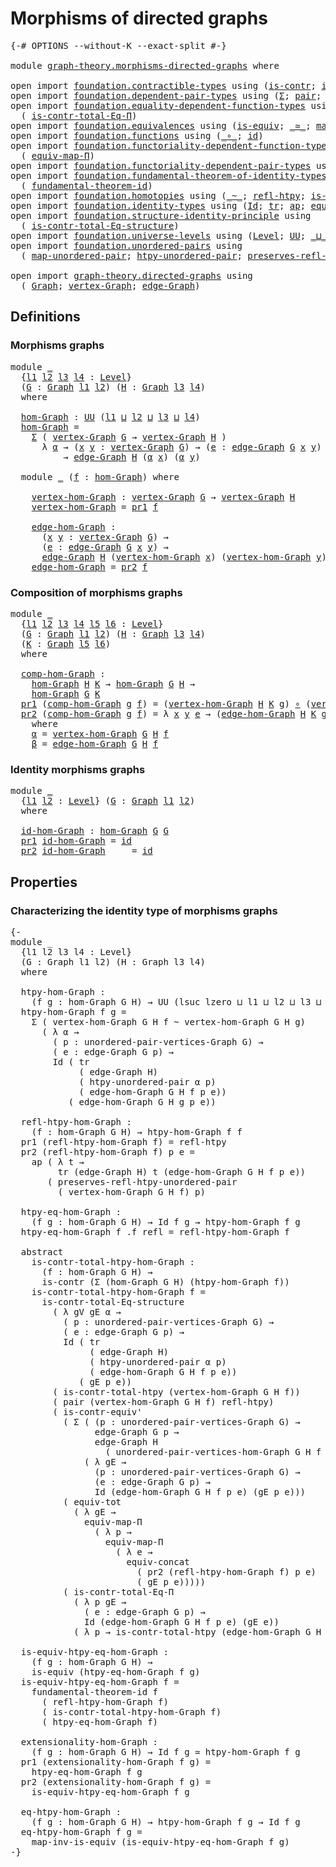 # Morphisms of directed graphs

<pre class="Agda"><a id="41" class="Symbol">{-#</a> <a id="45" class="Keyword">OPTIONS</a> <a id="53" class="Pragma">--without-K</a> <a id="65" class="Pragma">--exact-split</a> <a id="79" class="Symbol">#-}</a>

<a id="84" class="Keyword">module</a> <a id="91" href="graph-theory.morphisms-directed-graphs.html" class="Module">graph-theory.morphisms-directed-graphs</a> <a id="130" class="Keyword">where</a>

<a id="137" class="Keyword">open</a> <a id="142" class="Keyword">import</a> <a id="149" href="foundation.contractible-types.html" class="Module">foundation.contractible-types</a> <a id="179" class="Keyword">using</a> <a id="185" class="Symbol">(</a><a id="186" href="foundation-core.contractible-types.html#1006" class="Function">is-contr</a><a id="194" class="Symbol">;</a> <a id="196" href="foundation-core.contractible-types.html#3813" class="Function">is-contr-equiv&#39;</a><a id="211" class="Symbol">)</a>
<a id="213" class="Keyword">open</a> <a id="218" class="Keyword">import</a> <a id="225" href="foundation.dependent-pair-types.html" class="Module">foundation.dependent-pair-types</a> <a id="257" class="Keyword">using</a> <a id="263" class="Symbol">(</a><a id="264" href="foundation-core.dependent-pair-types.html#515" class="Record">Σ</a><a id="265" class="Symbol">;</a> <a id="267" href="foundation-core.dependent-pair-types.html#588" class="InductiveConstructor">pair</a><a id="271" class="Symbol">;</a> <a id="273" href="foundation-core.dependent-pair-types.html#605" class="Field">pr1</a><a id="276" class="Symbol">;</a> <a id="278" href="foundation-core.dependent-pair-types.html#617" class="Field">pr2</a><a id="281" class="Symbol">)</a>
<a id="283" class="Keyword">open</a> <a id="288" class="Keyword">import</a> <a id="295" href="foundation.equality-dependent-function-types.html" class="Module">foundation.equality-dependent-function-types</a> <a id="340" class="Keyword">using</a>
  <a id="348" class="Symbol">(</a> <a id="350" href="foundation.equality-dependent-function-types.html#1031" class="Function">is-contr-total-Eq-Π</a><a id="369" class="Symbol">)</a>
<a id="371" class="Keyword">open</a> <a id="376" class="Keyword">import</a> <a id="383" href="foundation.equivalences.html" class="Module">foundation.equivalences</a> <a id="407" class="Keyword">using</a> <a id="413" class="Symbol">(</a><a id="414" href="foundation-core.equivalences.html#1556" class="Function">is-equiv</a><a id="422" class="Symbol">;</a> <a id="424" href="foundation-core.equivalences.html#1621" class="Function Operator">_≃_</a><a id="427" class="Symbol">;</a> <a id="429" href="foundation-core.equivalences.html#4187" class="Function">map-inv-is-equiv</a><a id="445" class="Symbol">)</a>
<a id="447" class="Keyword">open</a> <a id="452" class="Keyword">import</a> <a id="459" href="foundation.functions.html" class="Module">foundation.functions</a> <a id="480" class="Keyword">using</a> <a id="486" class="Symbol">(</a><a id="487" href="foundation-core.functions.html#420" class="Function Operator">_∘_</a><a id="490" class="Symbol">;</a> <a id="492" href="foundation-core.functions.html#322" class="Function">id</a><a id="494" class="Symbol">)</a>
<a id="496" class="Keyword">open</a> <a id="501" class="Keyword">import</a> <a id="508" href="foundation.functoriality-dependent-function-types.html" class="Module">foundation.functoriality-dependent-function-types</a> <a id="558" class="Keyword">using</a>
  <a id="566" class="Symbol">(</a> <a id="568" href="foundation-core.functoriality-dependent-function-types.html#2227" class="Function">equiv-map-Π</a><a id="579" class="Symbol">)</a>
<a id="581" class="Keyword">open</a> <a id="586" class="Keyword">import</a> <a id="593" href="foundation.functoriality-dependent-pair-types.html" class="Module">foundation.functoriality-dependent-pair-types</a> <a id="639" class="Keyword">using</a> <a id="645" class="Symbol">(</a><a id="646" href="foundation-core.functoriality-dependent-pair-types.html#7267" class="Function">equiv-tot</a><a id="655" class="Symbol">)</a>
<a id="657" class="Keyword">open</a> <a id="662" class="Keyword">import</a> <a id="669" href="foundation.fundamental-theorem-of-identity-types.html" class="Module">foundation.fundamental-theorem-of-identity-types</a> <a id="718" class="Keyword">using</a>
  <a id="726" class="Symbol">(</a> <a id="728" href="foundation-core.fundamental-theorem-of-identity-types.html#1894" class="Function">fundamental-theorem-id</a><a id="750" class="Symbol">)</a>
<a id="752" class="Keyword">open</a> <a id="757" class="Keyword">import</a> <a id="764" href="foundation.homotopies.html" class="Module">foundation.homotopies</a> <a id="786" class="Keyword">using</a> <a id="792" class="Symbol">(</a><a id="793" href="foundation-core.homotopies.html#1249" class="Function Operator">_~_</a><a id="796" class="Symbol">;</a> <a id="798" href="foundation-core.homotopies.html#1368" class="Function">refl-htpy</a><a id="807" class="Symbol">;</a> <a id="809" href="foundation.homotopies.html#3155" class="Function">is-contr-total-htpy</a><a id="828" class="Symbol">)</a>
<a id="830" class="Keyword">open</a> <a id="835" class="Keyword">import</a> <a id="842" href="foundation.identity-types.html" class="Module">foundation.identity-types</a> <a id="868" class="Keyword">using</a> <a id="874" class="Symbol">(</a><a id="875" href="foundation-core.identity-types.html#1767" class="Datatype">Id</a><a id="877" class="Symbol">;</a> <a id="879" href="foundation-core.identity-types.html#5702" class="Function">tr</a><a id="881" class="Symbol">;</a> <a id="883" href="foundation-core.identity-types.html#4003" class="Function">ap</a><a id="885" class="Symbol">;</a> <a id="887" href="foundation.identity-types.html#1945" class="Function">equiv-concat</a><a id="899" class="Symbol">;</a> <a id="901" href="foundation-core.identity-types.html#1820" class="InductiveConstructor">refl</a><a id="905" class="Symbol">)</a>
<a id="907" class="Keyword">open</a> <a id="912" class="Keyword">import</a> <a id="919" href="foundation.structure-identity-principle.html" class="Module">foundation.structure-identity-principle</a> <a id="959" class="Keyword">using</a>
  <a id="967" class="Symbol">(</a> <a id="969" href="foundation.structure-identity-principle.html#1355" class="Function">is-contr-total-Eq-structure</a><a id="996" class="Symbol">)</a>
<a id="998" class="Keyword">open</a> <a id="1003" class="Keyword">import</a> <a id="1010" href="foundation.universe-levels.html" class="Module">foundation.universe-levels</a> <a id="1037" class="Keyword">using</a> <a id="1043" class="Symbol">(</a><a id="1044" href="Agda.Primitive.html#597" class="Postulate">Level</a><a id="1049" class="Symbol">;</a> <a id="1051" href="foundation-core.universe-levels.html#235" class="Primitive">UU</a><a id="1053" class="Symbol">;</a> <a id="1055" href="Agda.Primitive.html#810" class="Primitive Operator">_⊔_</a><a id="1058" class="Symbol">;</a> <a id="1060" href="Agda.Primitive.html#780" class="Primitive">lsuc</a><a id="1064" class="Symbol">;</a> <a id="1066" href="Agda.Primitive.html#764" class="Primitive">lzero</a><a id="1071" class="Symbol">)</a>
<a id="1073" class="Keyword">open</a> <a id="1078" class="Keyword">import</a> <a id="1085" href="foundation.unordered-pairs.html" class="Module">foundation.unordered-pairs</a> <a id="1112" class="Keyword">using</a>
  <a id="1120" class="Symbol">(</a> <a id="1122" href="foundation.unordered-pairs.html#9141" class="Function">map-unordered-pair</a><a id="1140" class="Symbol">;</a> <a id="1142" href="foundation.unordered-pairs.html#9773" class="Function">htpy-unordered-pair</a><a id="1161" class="Symbol">;</a> <a id="1163" href="foundation.unordered-pairs.html#10094" class="Function">preserves-refl-htpy-unordered-pair</a><a id="1197" class="Symbol">)</a>

<a id="1200" class="Keyword">open</a> <a id="1205" class="Keyword">import</a> <a id="1212" href="graph-theory.directed-graphs.html" class="Module">graph-theory.directed-graphs</a> <a id="1241" class="Keyword">using</a>
  <a id="1249" class="Symbol">(</a> <a id="1251" href="graph-theory.directed-graphs.html#483" class="Function">Graph</a><a id="1256" class="Symbol">;</a> <a id="1258" href="graph-theory.directed-graphs.html#635" class="Function">vertex-Graph</a><a id="1270" class="Symbol">;</a> <a id="1272" href="graph-theory.directed-graphs.html#682" class="Function">edge-Graph</a><a id="1282" class="Symbol">)</a>
</pre>
## Definitions

### Morphisms graphs

<pre class="Agda"><a id="1335" class="Keyword">module</a> <a id="1342" href="graph-theory.morphisms-directed-graphs.html#1342" class="Module">_</a>
  <a id="1346" class="Symbol">{</a><a id="1347" href="graph-theory.morphisms-directed-graphs.html#1347" class="Bound">l1</a> <a id="1350" href="graph-theory.morphisms-directed-graphs.html#1350" class="Bound">l2</a> <a id="1353" href="graph-theory.morphisms-directed-graphs.html#1353" class="Bound">l3</a> <a id="1356" href="graph-theory.morphisms-directed-graphs.html#1356" class="Bound">l4</a> <a id="1359" class="Symbol">:</a> <a id="1361" href="Agda.Primitive.html#597" class="Postulate">Level</a><a id="1366" class="Symbol">}</a>
  <a id="1370" class="Symbol">(</a><a id="1371" href="graph-theory.morphisms-directed-graphs.html#1371" class="Bound">G</a> <a id="1373" class="Symbol">:</a> <a id="1375" href="graph-theory.directed-graphs.html#483" class="Function">Graph</a> <a id="1381" href="graph-theory.morphisms-directed-graphs.html#1347" class="Bound">l1</a> <a id="1384" href="graph-theory.morphisms-directed-graphs.html#1350" class="Bound">l2</a><a id="1386" class="Symbol">)</a> <a id="1388" class="Symbol">(</a><a id="1389" href="graph-theory.morphisms-directed-graphs.html#1389" class="Bound">H</a> <a id="1391" class="Symbol">:</a> <a id="1393" href="graph-theory.directed-graphs.html#483" class="Function">Graph</a> <a id="1399" href="graph-theory.morphisms-directed-graphs.html#1353" class="Bound">l3</a> <a id="1402" href="graph-theory.morphisms-directed-graphs.html#1356" class="Bound">l4</a><a id="1404" class="Symbol">)</a>
  <a id="1408" class="Keyword">where</a>

  <a id="1417" href="graph-theory.morphisms-directed-graphs.html#1417" class="Function">hom-Graph</a> <a id="1427" class="Symbol">:</a> <a id="1429" href="foundation-core.universe-levels.html#235" class="Primitive">UU</a> <a id="1432" class="Symbol">(</a><a id="1433" href="graph-theory.morphisms-directed-graphs.html#1347" class="Bound">l1</a> <a id="1436" href="Agda.Primitive.html#810" class="Primitive Operator">⊔</a> <a id="1438" href="graph-theory.morphisms-directed-graphs.html#1350" class="Bound">l2</a> <a id="1441" href="Agda.Primitive.html#810" class="Primitive Operator">⊔</a> <a id="1443" href="graph-theory.morphisms-directed-graphs.html#1353" class="Bound">l3</a> <a id="1446" href="Agda.Primitive.html#810" class="Primitive Operator">⊔</a> <a id="1448" href="graph-theory.morphisms-directed-graphs.html#1356" class="Bound">l4</a><a id="1450" class="Symbol">)</a>
  <a id="1454" href="graph-theory.morphisms-directed-graphs.html#1417" class="Function">hom-Graph</a> <a id="1464" class="Symbol">=</a>
    <a id="1470" href="foundation-core.dependent-pair-types.html#515" class="Record">Σ</a> <a id="1472" class="Symbol">(</a> <a id="1474" href="graph-theory.directed-graphs.html#635" class="Function">vertex-Graph</a> <a id="1487" href="graph-theory.morphisms-directed-graphs.html#1371" class="Bound">G</a> <a id="1489" class="Symbol">→</a> <a id="1491" href="graph-theory.directed-graphs.html#635" class="Function">vertex-Graph</a> <a id="1504" href="graph-theory.morphisms-directed-graphs.html#1389" class="Bound">H</a> <a id="1506" class="Symbol">)</a>
      <a id="1514" class="Symbol">λ</a> <a id="1516" href="graph-theory.morphisms-directed-graphs.html#1516" class="Bound">α</a> <a id="1518" class="Symbol">→</a> <a id="1520" class="Symbol">(</a><a id="1521" href="graph-theory.morphisms-directed-graphs.html#1521" class="Bound">x</a> <a id="1523" href="graph-theory.morphisms-directed-graphs.html#1523" class="Bound">y</a> <a id="1525" class="Symbol">:</a> <a id="1527" href="graph-theory.directed-graphs.html#635" class="Function">vertex-Graph</a> <a id="1540" href="graph-theory.morphisms-directed-graphs.html#1371" class="Bound">G</a><a id="1541" class="Symbol">)</a> <a id="1543" class="Symbol">→</a> <a id="1545" class="Symbol">(</a><a id="1546" href="graph-theory.morphisms-directed-graphs.html#1546" class="Bound">e</a> <a id="1548" class="Symbol">:</a> <a id="1550" href="graph-theory.directed-graphs.html#682" class="Function">edge-Graph</a> <a id="1561" href="graph-theory.morphisms-directed-graphs.html#1371" class="Bound">G</a> <a id="1563" href="graph-theory.morphisms-directed-graphs.html#1521" class="Bound">x</a> <a id="1565" href="graph-theory.morphisms-directed-graphs.html#1523" class="Bound">y</a><a id="1566" class="Symbol">)</a>
          <a id="1578" class="Symbol">→</a> <a id="1580" href="graph-theory.directed-graphs.html#682" class="Function">edge-Graph</a> <a id="1591" href="graph-theory.morphisms-directed-graphs.html#1389" class="Bound">H</a> <a id="1593" class="Symbol">(</a><a id="1594" href="graph-theory.morphisms-directed-graphs.html#1516" class="Bound">α</a> <a id="1596" href="graph-theory.morphisms-directed-graphs.html#1521" class="Bound">x</a><a id="1597" class="Symbol">)</a> <a id="1599" class="Symbol">(</a><a id="1600" href="graph-theory.morphisms-directed-graphs.html#1516" class="Bound">α</a> <a id="1602" href="graph-theory.morphisms-directed-graphs.html#1523" class="Bound">y</a><a id="1603" class="Symbol">)</a>

  <a id="1608" class="Keyword">module</a> <a id="1615" href="graph-theory.morphisms-directed-graphs.html#1615" class="Module">_</a> <a id="1617" class="Symbol">(</a><a id="1618" href="graph-theory.morphisms-directed-graphs.html#1618" class="Bound">f</a> <a id="1620" class="Symbol">:</a> <a id="1622" href="graph-theory.morphisms-directed-graphs.html#1417" class="Function">hom-Graph</a><a id="1631" class="Symbol">)</a> <a id="1633" class="Keyword">where</a>

    <a id="1644" href="graph-theory.morphisms-directed-graphs.html#1644" class="Function">vertex-hom-Graph</a> <a id="1661" class="Symbol">:</a> <a id="1663" href="graph-theory.directed-graphs.html#635" class="Function">vertex-Graph</a> <a id="1676" href="graph-theory.morphisms-directed-graphs.html#1371" class="Bound">G</a> <a id="1678" class="Symbol">→</a> <a id="1680" href="graph-theory.directed-graphs.html#635" class="Function">vertex-Graph</a> <a id="1693" href="graph-theory.morphisms-directed-graphs.html#1389" class="Bound">H</a>
    <a id="1699" href="graph-theory.morphisms-directed-graphs.html#1644" class="Function">vertex-hom-Graph</a> <a id="1716" class="Symbol">=</a> <a id="1718" href="foundation-core.dependent-pair-types.html#605" class="Field">pr1</a> <a id="1722" href="graph-theory.morphisms-directed-graphs.html#1618" class="Bound">f</a>

    <a id="1729" href="graph-theory.morphisms-directed-graphs.html#1729" class="Function">edge-hom-Graph</a> <a id="1744" class="Symbol">:</a>
      <a id="1752" class="Symbol">(</a><a id="1753" href="graph-theory.morphisms-directed-graphs.html#1753" class="Bound">x</a> <a id="1755" href="graph-theory.morphisms-directed-graphs.html#1755" class="Bound">y</a> <a id="1757" class="Symbol">:</a> <a id="1759" href="graph-theory.directed-graphs.html#635" class="Function">vertex-Graph</a> <a id="1772" href="graph-theory.morphisms-directed-graphs.html#1371" class="Bound">G</a><a id="1773" class="Symbol">)</a> <a id="1775" class="Symbol">→</a>
      <a id="1783" class="Symbol">(</a><a id="1784" href="graph-theory.morphisms-directed-graphs.html#1784" class="Bound">e</a> <a id="1786" class="Symbol">:</a> <a id="1788" href="graph-theory.directed-graphs.html#682" class="Function">edge-Graph</a> <a id="1799" href="graph-theory.morphisms-directed-graphs.html#1371" class="Bound">G</a> <a id="1801" href="graph-theory.morphisms-directed-graphs.html#1753" class="Bound">x</a> <a id="1803" href="graph-theory.morphisms-directed-graphs.html#1755" class="Bound">y</a><a id="1804" class="Symbol">)</a> <a id="1806" class="Symbol">→</a>
      <a id="1814" href="graph-theory.directed-graphs.html#682" class="Function">edge-Graph</a> <a id="1825" href="graph-theory.morphisms-directed-graphs.html#1389" class="Bound">H</a> <a id="1827" class="Symbol">(</a><a id="1828" href="graph-theory.morphisms-directed-graphs.html#1644" class="Function">vertex-hom-Graph</a> <a id="1845" href="graph-theory.morphisms-directed-graphs.html#1753" class="Bound">x</a><a id="1846" class="Symbol">)</a> <a id="1848" class="Symbol">(</a><a id="1849" href="graph-theory.morphisms-directed-graphs.html#1644" class="Function">vertex-hom-Graph</a> <a id="1866" href="graph-theory.morphisms-directed-graphs.html#1755" class="Bound">y</a><a id="1867" class="Symbol">)</a>
    <a id="1873" href="graph-theory.morphisms-directed-graphs.html#1729" class="Function">edge-hom-Graph</a> <a id="1888" class="Symbol">=</a> <a id="1890" href="foundation-core.dependent-pair-types.html#617" class="Field">pr2</a> <a id="1894" href="graph-theory.morphisms-directed-graphs.html#1618" class="Bound">f</a>
</pre>
### Composition of morphisms graphs

<pre class="Agda">
<a id="1947" class="Keyword">module</a> <a id="1954" href="graph-theory.morphisms-directed-graphs.html#1954" class="Module">_</a>
  <a id="1958" class="Symbol">{</a><a id="1959" href="graph-theory.morphisms-directed-graphs.html#1959" class="Bound">l1</a> <a id="1962" href="graph-theory.morphisms-directed-graphs.html#1962" class="Bound">l2</a> <a id="1965" href="graph-theory.morphisms-directed-graphs.html#1965" class="Bound">l3</a> <a id="1968" href="graph-theory.morphisms-directed-graphs.html#1968" class="Bound">l4</a> <a id="1971" href="graph-theory.morphisms-directed-graphs.html#1971" class="Bound">l5</a> <a id="1974" href="graph-theory.morphisms-directed-graphs.html#1974" class="Bound">l6</a> <a id="1977" class="Symbol">:</a> <a id="1979" href="Agda.Primitive.html#597" class="Postulate">Level</a><a id="1984" class="Symbol">}</a>
  <a id="1988" class="Symbol">(</a><a id="1989" href="graph-theory.morphisms-directed-graphs.html#1989" class="Bound">G</a> <a id="1991" class="Symbol">:</a> <a id="1993" href="graph-theory.directed-graphs.html#483" class="Function">Graph</a> <a id="1999" href="graph-theory.morphisms-directed-graphs.html#1959" class="Bound">l1</a> <a id="2002" href="graph-theory.morphisms-directed-graphs.html#1962" class="Bound">l2</a><a id="2004" class="Symbol">)</a> <a id="2006" class="Symbol">(</a><a id="2007" href="graph-theory.morphisms-directed-graphs.html#2007" class="Bound">H</a> <a id="2009" class="Symbol">:</a> <a id="2011" href="graph-theory.directed-graphs.html#483" class="Function">Graph</a> <a id="2017" href="graph-theory.morphisms-directed-graphs.html#1965" class="Bound">l3</a> <a id="2020" href="graph-theory.morphisms-directed-graphs.html#1968" class="Bound">l4</a><a id="2022" class="Symbol">)</a>
  <a id="2026" class="Symbol">(</a><a id="2027" href="graph-theory.morphisms-directed-graphs.html#2027" class="Bound">K</a> <a id="2029" class="Symbol">:</a> <a id="2031" href="graph-theory.directed-graphs.html#483" class="Function">Graph</a> <a id="2037" href="graph-theory.morphisms-directed-graphs.html#1971" class="Bound">l5</a> <a id="2040" href="graph-theory.morphisms-directed-graphs.html#1974" class="Bound">l6</a><a id="2042" class="Symbol">)</a>
  <a id="2046" class="Keyword">where</a>

  <a id="2055" href="graph-theory.morphisms-directed-graphs.html#2055" class="Function">comp-hom-Graph</a> <a id="2070" class="Symbol">:</a>
    <a id="2076" href="graph-theory.morphisms-directed-graphs.html#1417" class="Function">hom-Graph</a> <a id="2086" href="graph-theory.morphisms-directed-graphs.html#2007" class="Bound">H</a> <a id="2088" href="graph-theory.morphisms-directed-graphs.html#2027" class="Bound">K</a> <a id="2090" class="Symbol">→</a> <a id="2092" href="graph-theory.morphisms-directed-graphs.html#1417" class="Function">hom-Graph</a> <a id="2102" href="graph-theory.morphisms-directed-graphs.html#1989" class="Bound">G</a> <a id="2104" href="graph-theory.morphisms-directed-graphs.html#2007" class="Bound">H</a> <a id="2106" class="Symbol">→</a>
    <a id="2112" href="graph-theory.morphisms-directed-graphs.html#1417" class="Function">hom-Graph</a> <a id="2122" href="graph-theory.morphisms-directed-graphs.html#1989" class="Bound">G</a> <a id="2124" href="graph-theory.morphisms-directed-graphs.html#2027" class="Bound">K</a>
  <a id="2128" href="foundation-core.dependent-pair-types.html#605" class="Field">pr1</a> <a id="2132" class="Symbol">(</a><a id="2133" href="graph-theory.morphisms-directed-graphs.html#2055" class="Function">comp-hom-Graph</a> <a id="2148" href="graph-theory.morphisms-directed-graphs.html#2148" class="Bound">g</a> <a id="2150" href="graph-theory.morphisms-directed-graphs.html#2150" class="Bound">f</a><a id="2151" class="Symbol">)</a> <a id="2153" class="Symbol">=</a> <a id="2155" class="Symbol">(</a><a id="2156" href="graph-theory.morphisms-directed-graphs.html#1644" class="Function">vertex-hom-Graph</a> <a id="2173" href="graph-theory.morphisms-directed-graphs.html#2007" class="Bound">H</a> <a id="2175" href="graph-theory.morphisms-directed-graphs.html#2027" class="Bound">K</a> <a id="2177" href="graph-theory.morphisms-directed-graphs.html#2148" class="Bound">g</a><a id="2178" class="Symbol">)</a> <a id="2180" href="foundation-core.functions.html#420" class="Function Operator">∘</a> <a id="2182" class="Symbol">(</a><a id="2183" href="graph-theory.morphisms-directed-graphs.html#1644" class="Function">vertex-hom-Graph</a> <a id="2200" href="graph-theory.morphisms-directed-graphs.html#1989" class="Bound">G</a> <a id="2202" href="graph-theory.morphisms-directed-graphs.html#2007" class="Bound">H</a> <a id="2204" href="graph-theory.morphisms-directed-graphs.html#2150" class="Bound">f</a><a id="2205" class="Symbol">)</a>
  <a id="2209" href="foundation-core.dependent-pair-types.html#617" class="Field">pr2</a> <a id="2213" class="Symbol">(</a><a id="2214" href="graph-theory.morphisms-directed-graphs.html#2055" class="Function">comp-hom-Graph</a> <a id="2229" href="graph-theory.morphisms-directed-graphs.html#2229" class="Bound">g</a> <a id="2231" href="graph-theory.morphisms-directed-graphs.html#2231" class="Bound">f</a><a id="2232" class="Symbol">)</a> <a id="2234" class="Symbol">=</a> <a id="2236" class="Symbol">λ</a> <a id="2238" href="graph-theory.morphisms-directed-graphs.html#2238" class="Bound">x</a> <a id="2240" href="graph-theory.morphisms-directed-graphs.html#2240" class="Bound">y</a> <a id="2242" href="graph-theory.morphisms-directed-graphs.html#2242" class="Bound">e</a> <a id="2244" class="Symbol">→</a> <a id="2246" class="Symbol">(</a><a id="2247" href="graph-theory.morphisms-directed-graphs.html#1729" class="Function">edge-hom-Graph</a> <a id="2262" href="graph-theory.morphisms-directed-graphs.html#2007" class="Bound">H</a> <a id="2264" href="graph-theory.morphisms-directed-graphs.html#2027" class="Bound">K</a> <a id="2266" href="graph-theory.morphisms-directed-graphs.html#2229" class="Bound">g</a><a id="2267" class="Symbol">)</a> <a id="2269" class="Symbol">(</a><a id="2270" href="graph-theory.morphisms-directed-graphs.html#2305" class="Function">α</a> <a id="2272" href="graph-theory.morphisms-directed-graphs.html#2238" class="Bound">x</a><a id="2273" class="Symbol">)</a> <a id="2275" class="Symbol">(</a><a id="2276" href="graph-theory.morphisms-directed-graphs.html#2305" class="Function">α</a> <a id="2278" href="graph-theory.morphisms-directed-graphs.html#2240" class="Bound">y</a><a id="2279" class="Symbol">)</a> <a id="2281" class="Symbol">(</a><a id="2282" href="graph-theory.morphisms-directed-graphs.html#2336" class="Function">β</a> <a id="2284" href="graph-theory.morphisms-directed-graphs.html#2238" class="Bound">x</a> <a id="2286" href="graph-theory.morphisms-directed-graphs.html#2240" class="Bound">y</a> <a id="2288" href="graph-theory.morphisms-directed-graphs.html#2242" class="Bound">e</a><a id="2289" class="Symbol">)</a>
    <a id="2295" class="Keyword">where</a>
    <a id="2305" href="graph-theory.morphisms-directed-graphs.html#2305" class="Function">α</a> <a id="2307" class="Symbol">=</a> <a id="2309" href="graph-theory.morphisms-directed-graphs.html#1644" class="Function">vertex-hom-Graph</a> <a id="2326" href="graph-theory.morphisms-directed-graphs.html#1989" class="Bound">G</a> <a id="2328" href="graph-theory.morphisms-directed-graphs.html#2007" class="Bound">H</a> <a id="2330" href="graph-theory.morphisms-directed-graphs.html#2231" class="Bound">f</a>
    <a id="2336" href="graph-theory.morphisms-directed-graphs.html#2336" class="Function">β</a> <a id="2338" class="Symbol">=</a> <a id="2340" href="graph-theory.morphisms-directed-graphs.html#1729" class="Function">edge-hom-Graph</a> <a id="2355" href="graph-theory.morphisms-directed-graphs.html#1989" class="Bound">G</a> <a id="2357" href="graph-theory.morphisms-directed-graphs.html#2007" class="Bound">H</a> <a id="2359" href="graph-theory.morphisms-directed-graphs.html#2231" class="Bound">f</a>
</pre>
### Identity morphisms graphs

<pre class="Agda"><a id="2405" class="Keyword">module</a> <a id="2412" href="graph-theory.morphisms-directed-graphs.html#2412" class="Module">_</a>
  <a id="2416" class="Symbol">{</a><a id="2417" href="graph-theory.morphisms-directed-graphs.html#2417" class="Bound">l1</a> <a id="2420" href="graph-theory.morphisms-directed-graphs.html#2420" class="Bound">l2</a> <a id="2423" class="Symbol">:</a> <a id="2425" href="Agda.Primitive.html#597" class="Postulate">Level</a><a id="2430" class="Symbol">}</a> <a id="2432" class="Symbol">(</a><a id="2433" href="graph-theory.morphisms-directed-graphs.html#2433" class="Bound">G</a> <a id="2435" class="Symbol">:</a> <a id="2437" href="graph-theory.directed-graphs.html#483" class="Function">Graph</a> <a id="2443" href="graph-theory.morphisms-directed-graphs.html#2417" class="Bound">l1</a> <a id="2446" href="graph-theory.morphisms-directed-graphs.html#2420" class="Bound">l2</a><a id="2448" class="Symbol">)</a>
  <a id="2452" class="Keyword">where</a>

  <a id="2461" href="graph-theory.morphisms-directed-graphs.html#2461" class="Function">id-hom-Graph</a> <a id="2474" class="Symbol">:</a> <a id="2476" href="graph-theory.morphisms-directed-graphs.html#1417" class="Function">hom-Graph</a> <a id="2486" href="graph-theory.morphisms-directed-graphs.html#2433" class="Bound">G</a> <a id="2488" href="graph-theory.morphisms-directed-graphs.html#2433" class="Bound">G</a>
  <a id="2492" href="foundation-core.dependent-pair-types.html#605" class="Field">pr1</a> <a id="2496" href="graph-theory.morphisms-directed-graphs.html#2461" class="Function">id-hom-Graph</a> <a id="2509" class="Symbol">=</a> <a id="2511" href="foundation-core.functions.html#322" class="Function">id</a>
  <a id="2516" href="foundation-core.dependent-pair-types.html#617" class="Field">pr2</a> <a id="2520" href="graph-theory.morphisms-directed-graphs.html#2461" class="Function">id-hom-Graph</a> <a id="2533" class="Symbol">_</a> <a id="2535" class="Symbol">_</a> <a id="2537" class="Symbol">=</a> <a id="2539" href="foundation-core.functions.html#322" class="Function">id</a>
</pre>

## Properties

### Characterizing the identity type of morphisms graphs

<pre class="Agda"><a id="2629" class="Comment">{-
module _
  {l1 l2 l3 l4 : Level}
  (G : Graph l1 l2) (H : Graph l3 l4)
  where

  htpy-hom-Graph :
    (f g : hom-Graph G H) → UU (lsuc lzero ⊔ l1 ⊔ l2 ⊔ l3 ⊔ l4)
  htpy-hom-Graph f g =
    Σ ( vertex-hom-Graph G H f ~ vertex-hom-Graph G H g)
      ( λ α →
        ( p : unordered-pair-vertices-Graph G) →
        ( e : edge-Graph G p) →
        Id ( tr
             ( edge-Graph H)
             ( htpy-unordered-pair α p)
             ( edge-hom-Graph G H f p e))
           ( edge-hom-Graph G H g p e))

  refl-htpy-hom-Graph :
    (f : hom-Graph G H) → htpy-hom-Graph f f
  pr1 (refl-htpy-hom-Graph f) = refl-htpy
  pr2 (refl-htpy-hom-Graph f) p e =
    ap ( λ t →
         tr (edge-Graph H) t (edge-hom-Graph G H f p e))
       ( preserves-refl-htpy-unordered-pair
         ( vertex-hom-Graph G H f) p)

  htpy-eq-hom-Graph :
    (f g : hom-Graph G H) → Id f g → htpy-hom-Graph f g
  htpy-eq-hom-Graph f .f refl = refl-htpy-hom-Graph f

  abstract
    is-contr-total-htpy-hom-Graph :
      (f : hom-Graph G H) →
      is-contr (Σ (hom-Graph G H) (htpy-hom-Graph f))
    is-contr-total-htpy-hom-Graph f =
      is-contr-total-Eq-structure
        ( λ gV gE α →
          ( p : unordered-pair-vertices-Graph G) →
          ( e : edge-Graph G p) →
          Id ( tr
               ( edge-Graph H)
               ( htpy-unordered-pair α p)
               ( edge-hom-Graph G H f p e))
             ( gE p e))
        ( is-contr-total-htpy (vertex-hom-Graph G H f))
        ( pair (vertex-hom-Graph G H f) refl-htpy)
        ( is-contr-equiv&#39;
          ( Σ ( (p : unordered-pair-vertices-Graph G) →
                edge-Graph G p →
                edge-Graph H
                  ( unordered-pair-vertices-hom-Graph G H f p))
              ( λ gE →
                (p : unordered-pair-vertices-Graph G) →
                (e : edge-Graph G p) →
                Id (edge-hom-Graph G H f p e) (gE p e)))
          ( equiv-tot
            ( λ gE →
              equiv-map-Π
                ( λ p →
                  equiv-map-Π
                    ( λ e →
                      equiv-concat
                        ( pr2 (refl-htpy-hom-Graph f) p e)
                        ( gE p e)))))
          ( is-contr-total-Eq-Π
            ( λ p gE →
              ( e : edge-Graph G p) →
              Id (edge-hom-Graph G H f p e) (gE e))
            ( λ p → is-contr-total-htpy (edge-hom-Graph G H f p))))

  is-equiv-htpy-eq-hom-Graph :
    (f g : hom-Graph G H) →
    is-equiv (htpy-eq-hom-Graph f g)
  is-equiv-htpy-eq-hom-Graph f =
    fundamental-theorem-id f
      ( refl-htpy-hom-Graph f)
      ( is-contr-total-htpy-hom-Graph f)
      ( htpy-eq-hom-Graph f)

  extensionality-hom-Graph :
    (f g : hom-Graph G H) → Id f g ≃ htpy-hom-Graph f g
  pr1 (extensionality-hom-Graph f g) =
    htpy-eq-hom-Graph f g
  pr2 (extensionality-hom-Graph f g) =
    is-equiv-htpy-eq-hom-Graph f g

  eq-htpy-hom-Graph :
    (f g : hom-Graph G H) → htpy-hom-Graph f g → Id f g
  eq-htpy-hom-Graph f g =
    map-inv-is-equiv (is-equiv-htpy-eq-hom-Graph f g)
-}</a>
</pre>